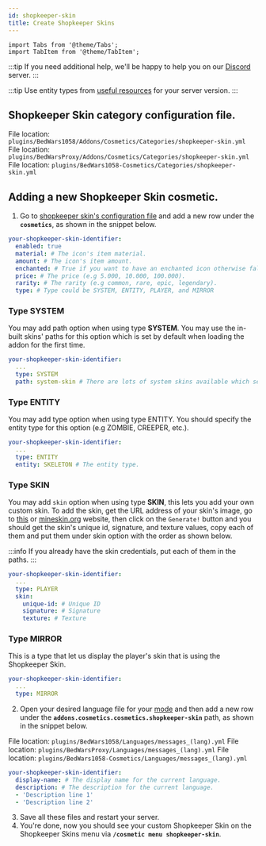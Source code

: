 ```yaml
---
id: shopkeeper-skin
title: Create Shopkeeper Skins
---
```


```mdx-code-block
import Tabs from '@theme/Tabs';
import TabItem from '@theme/TabItem';
```

:::tip
If you need additional help, we'll be happy to help you on our [Discord](https://mher.club/discord) server.
:::

:::tip
Use entity types from [useful resources](/cosmetics/configuration/useful-resources) for your server version.
:::

## Shopkeeper Skin category configuration file.

<Tabs groupId="dependency">
    <TabItem value="bedwars1058" label="BedWars1058">
    File location: <code>plugins/BedWars1058/Addons/Cosmetics/Categories/shopkeeper-skin.yml</code>
    </TabItem>
    <TabItem value="bedwarsproxy" label="BedWarsProxy">
    File location: <code>plugins/BedWarsProxy/Addons/Cosmetics/Categories/shopkeeper-skin.yml</code>
    </TabItem>
    <TabItem value="standalone" label="Standalone">
    File location: <code>plugins/BedWars1058-Cosmetics/Categories/shopkeeper-skin.yml</code>
    </TabItem>
</Tabs>

## Adding a new Shopkeeper Skin cosmetic.

1. Go to [shopkeeper skin's configuration file](#shopkeeper-skin-category-configuration-file) and add a new row under the **`cosmetics`**, as shown in the snippet below.

```yaml title="shopkeeper-skin.yml (snippet)"
your-shopkeeper-skin-identifier:
  enabled: true
  material: # The icon's item material.
  amount: # The icon's item amount.
  enchanted: # True if you want to have an enchanted icon otherwise false.
  price: # The price (e.g 5.000, 10.000, 100.000).
  rarity: # The rarity (e.g common, rare, epic, legendary).
  type: # Type could be SYSTEM, ENTITY, PLAYER, and MIRROR
```

### Type SYSTEM
You may add path option when using type **SYSTEM**. You may use the in-built skins' paths for this option which is set by default when loading the addon for the first time.

```yml title="shopkeeper-skin.yml (snippet)"
your-shopkeeper-skin-identifier:
  ...
  type: SYSTEM
  path: system-skin # There are lots of system skins available which set as default.
```

### Type ENTITY
You may add type option when using type ENTITY. You should specify the entity type for this option (e.g ZOMBIE, CREEPER, etc.).

```yml title="shopkeeper-skin.yml (snippet)"
your-shopkeeper-skin-identifier:
  ...
  type: ENTITY
  entity: SKELETON # The entity type.
```

### Type SKIN
You may add `skin` option when using type **SKIN**, this lets you add your own custom skin. To add the skin, get the URL address of your skin's image, go to [this](https://mher.am/skin-generator) or [mineskin.org](https://mineskin.org) website, then click on the `Generate!` button and you should get the skin's unique id, signature, and texture values, copy each of them and put them under skin option with the order as shown below.

:::info
If you already have the skin credentials, put each of them in the paths.
:::

```yml title="shopkeeper-skin.yml (snippet)"
your-shopkeeper-skin-identifier:
  ...
  type: PLAYER
  skin: 
    unique-id: # Unique ID
    signature: # Signature
    texture: # Texture
```

### Type MIRROR
This is a type that let us display the player's skin that is using the Shopkeeper Skin.

```yml title="shopkeeper-skin.yml (snippet)"
your-shopkeeper-skin-identifier:
  ...
  type: MIRROR
```

2. Open your desired language file for your [mode](../../compatibility#dependencies) and then add a new row under the **`addons.cosmetics.cosmetics.shopkeeper-skin`** path, as shown in the snippet below.

<Tabs groupId="dependency">
    <TabItem value="bedwars1058" label="BedWars1058">
    File location: <code>plugins/BedWars1058/Languages/messages_(lang).yml</code>
    </TabItem>
    <TabItem value="bedwarsproxy" label="BedWarsProxy">
    File location: <code>plugins/BedWarsProxy/Languages/messages_(lang).yml</code>
    </TabItem>
    <TabItem value="standalone" label="Standalone">
    File location: <code>plugins/BedWars1058-Cosmetics/Languages/messages_(lang).yml</code>
    </TabItem>
</Tabs>

```yml title="messages_(lang).yml (snippet)"
your-shopkeeper-skin-identifier:
  display-name: # The display name for the current language.
  description: # The description for the current language.
  - 'Description line 1'
  - 'Description line 2'
```

3. Save all these files and restart your server.
4. You're done, now you should see your custom Shopkeeper Skin on the Shopkeeper Skins menu via **`/cosmetic menu shopkeeper-skin`**.
